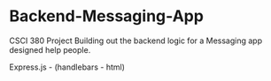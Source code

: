 # Backend-Messaging-App
CSCI 380 Project
Building out the backend logic for a Messaging app designed help people.

Express.js -  (handlebars - html)
